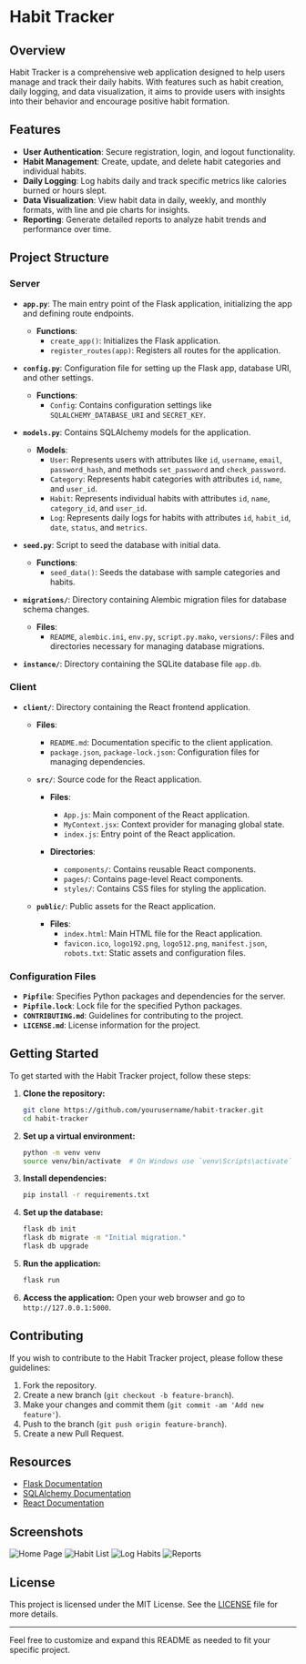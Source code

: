 # Habit Tracker

## Overview

Habit Tracker is a comprehensive web application designed to help users manage and track their daily habits. With features such as habit creation, daily logging, and data visualization, it aims to provide users with insights into their behavior and encourage positive habit formation.

## Features

- **User Authentication**: Secure registration, login, and logout functionality.
- **Habit Management**: Create, update, and delete habit categories and individual habits.
- **Daily Logging**: Log habits daily and track specific metrics like calories burned or hours slept.
- **Data Visualization**: View habit data in daily, weekly, and monthly formats, with line and pie charts for insights.
- **Reporting**: Generate detailed reports to analyze habit trends and performance over time.

## Project Structure

### Server

- **`app.py`**: The main entry point of the Flask application, initializing the app and defining route endpoints.
  - **Functions**:
    - `create_app()`: Initializes the Flask application.
    - `register_routes(app)`: Registers all routes for the application.
- **`config.py`**: Configuration file for setting up the Flask app, database URI, and other settings.
  - **Functions**:
    - `Config`: Contains configuration settings like `SQLALCHEMY_DATABASE_URI` and `SECRET_KEY`.
- **`models.py`**: Contains SQLAlchemy models for the application.
  - **Models**:
    - `User`: Represents users with attributes like `id`, `username`, `email`, `password_hash`, and methods `set_password` and `check_password`.
    - `Category`: Represents habit categories with attributes `id`, `name`, and `user_id`.
    - `Habit`: Represents individual habits with attributes `id`, `name`, `category_id`, and `user_id`.
    - `Log`: Represents daily logs for habits with attributes `id`, `habit_id`, `date`, `status`, and `metrics`.
- **`seed.py`**: Script to seed the database with initial data.

  - **Functions**:
    - `seed_data()`: Seeds the database with sample categories and habits.

- **`migrations/`**: Directory containing Alembic migration files for database schema changes.
  - **Files**:
    - `README`, `alembic.ini`, `env.py`, `script.py.mako`, `versions/`: Files and directories necessary for managing database migrations.
- **`instance/`**: Directory containing the SQLite database file `app.db`.

### Client

- **`client/`**: Directory containing the React frontend application.

  - **Files**:

    - `README.md`: Documentation specific to the client application.
    - `package.json`, `package-lock.json`: Configuration files for managing dependencies.

  - **`src/`**: Source code for the React application.

    - **Files**:

      - `App.js`: Main component of the React application.
      - `MyContext.jsx`: Context provider for managing global state.
      - `index.js`: Entry point of the React application.

    - **Directories**:
      - `components/`: Contains reusable React components.
      - `pages/`: Contains page-level React components.
      - `styles/`: Contains CSS files for styling the application.

  - **`public/`**: Public assets for the React application.
    - **Files**:
      - `index.html`: Main HTML file for the React application.
      - `favicon.ico`, `logo192.png`, `logo512.png`, `manifest.json`, `robots.txt`: Static assets and configuration files.

### Configuration Files

- **`Pipfile`**: Specifies Python packages and dependencies for the server.
- **`Pipfile.lock`**: Lock file for the specified Python packages.
- **`CONTRIBUTING.md`**: Guidelines for contributing to the project.
- **`LICENSE.md`**: License information for the project.

## Getting Started

To get started with the Habit Tracker project, follow these steps:

1. **Clone the repository:**

   ```bash
   git clone https://github.com/yourusername/habit-tracker.git
   cd habit-tracker
   ```

2. **Set up a virtual environment:**

   ```bash
   python -m venv venv
   source venv/bin/activate  # On Windows use `venv\Scripts\activate`
   ```

3. **Install dependencies:**

   ```bash
   pip install -r requirements.txt
   ```

4. **Set up the database:**

   ```bash
   flask db init
   flask db migrate -m "Initial migration."
   flask db upgrade
   ```

5. **Run the application:**

   ```bash
   flask run
   ```

6. **Access the application:**
   Open your web browser and go to `http://127.0.0.1:5000`.

## Contributing

If you wish to contribute to the Habit Tracker project, please follow these guidelines:

1. Fork the repository.
2. Create a new branch (`git checkout -b feature-branch`).
3. Make your changes and commit them (`git commit -am 'Add new feature'`).
4. Push to the branch (`git push origin feature-branch`).
5. Create a new Pull Request.

## Resources

- [Flask Documentation](https://flask.palletsprojects.com/)
- [SQLAlchemy Documentation](https://docs.sqlalchemy.org/)
- [React Documentation](https://reactjs.org/)

## Screenshots

![Home Page](client/public/screenshots/home_page.png)
![Habit List](client/public/screenshots/habit_list.png)
![Log Habits](client/public/screenshots/log_habits.png)
![Reports](client/public/screenshots/reports.png)

## License

This project is licensed under the MIT License. See the [LICENSE](LICENSE.md) file for more details.

---

Feel free to customize and expand this README as needed to fit your specific project.
